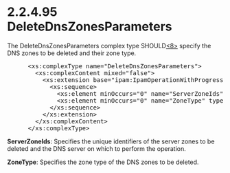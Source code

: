 <html dir="LTR" xmlns:mshelp="http://msdn.microsoft.com/mshelp" xmlns:ddue="http://ddue.schemas.microsoft.com/authoring/2003/5" xmlns:xlink="http://www.w3.org/1999/xlink" xmlns:tool="http://www.microsoft.com/tooltip">
 <body>
 <div id="header">
 <h1 class="heading">2.2.4.95 DeleteDnsZonesParameters</h1>
 </div>
 <div id="mainSection">
 <div id="mainBody">
 <div id="allHistory" class="saveHistory"></div>
 <div id="sectionSection0" class="section" name="collapseableSection">
 

<p>The DeleteDnsZonesParameters complex type SHOULD<a id="Appendix_A_Target_8"></a><a href="3b257e05-6300-4286-a090-0f9949d290bf.md#Appendix_A_8" aria-label="Product behavior note 8">&lt;8&gt;</a> specify the DNS zones to be
deleted and their zone type.</p>

<dl>
<dd>
<div><pre> &lt;xs:complexType name=&quot;DeleteDnsZonesParameters&quot;&gt;
   &lt;xs:complexContent mixed=&quot;false&quot;&gt;
     &lt;xs:extension base=&quot;ipam:IpamOperationWithProgressParameters&quot;&gt;
       &lt;xs:sequence&gt;
         &lt;xs:element minOccurs=&quot;0&quot; name=&quot;ServerZoneIds&quot; nillable=&quot;true&quot; type=&quot;serarr:ArrayOflong&quot; /&gt;
         &lt;xs:element minOccurs=&quot;0&quot; name=&quot;ZoneType&quot; type=&quot;ipam:ZoneLookupType&quot; /&gt;
       &lt;/xs:sequence&gt;
     &lt;/xs:extension&gt;
   &lt;/xs:complexContent&gt;
 &lt;/xs:complexType&gt;
</pre></div>
</dd></dl>

<p><b>ServerZoneIds</b>: Specifies the unique
identifiers of the server zones to be deleted and the DNS server on which to
perform the operation.</p>

<p><b>ZoneType</b>: Specifies the zone type of the DNS
zones to be deleted.</p>


 </div>
 </div>
 </div>
 </body>
</html>